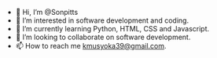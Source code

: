 - 👋 Hi, I’m @Sonpitts
- 👀 I’m interested in software development and coding.
- 🌱 I’m currently learning Python, HTML, CSS and Javascript.
- 💞️ I’m looking to collaborate on software development.
- 📫 How to reach me kmusyoka39@gmail.com.

<!---
Sonpitts/Sonpitts is a ✨ special ✨ repository because its `README.md` (this file) appears on your GitHub profile.
You can click the Preview link to take a look at your changes.
--->
